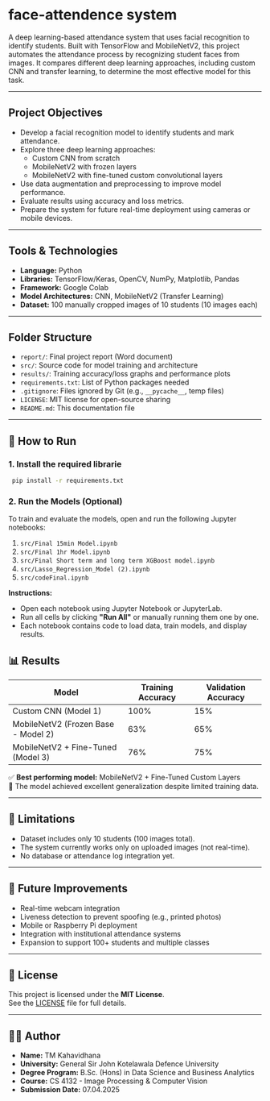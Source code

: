 # face-attendence system

A deep learning-based attendance system that uses facial recognition to identify students. Built with TensorFlow and MobileNetV2, this project automates the attendance process by recognizing student faces from images. It compares different deep learning approaches, including custom CNN and transfer learning, to determine the most effective model for this task.

---

## Project Objectives

- Develop a facial recognition model to identify students and mark attendance.
- Explore three deep learning approaches:
  - Custom CNN from scratch
  - MobileNetV2 with frozen layers
  - MobileNetV2 with fine-tuned custom convolutional layers
- Use data augmentation and preprocessing to improve model performance.
- Evaluate results using accuracy and loss metrics.
- Prepare the system for future real-time deployment using cameras or mobile devices.

---

## Tools & Technologies

- **Language:** Python  
- **Libraries:** TensorFlow/Keras, OpenCV, NumPy, Matplotlib, Pandas  
- **Framework:** Google Colab  
- **Model Architectures:** CNN, MobileNetV2 (Transfer Learning)  
- **Dataset:** 100 manually cropped images of 10 students (10 images each)

---

## Folder Structure

- `report/`: Final project report (Word document)  
- `src/`: Source code for model training and architecture  
- `results/`: Training accuracy/loss graphs and performance plots  
- `requirements.txt`: List of Python packages needed  
- `.gitignore`: Files ignored by Git (e.g., `__pycache__`, temp files)  
- `LICENSE`: MIT license for open-source sharing  
- `README.md`: This documentation file

---

## 🚀 How to Run
### 1. Install the required librarie
  ``` bash
   pip install -r requirements.txt
```
### 2. Run the Models (Optional)

To train and evaluate the models, open and run the following Jupyter notebooks:

1. `src/Final 15min Model.ipynb`  
2. `src/Final 1hr Model.ipynb`  
3. `src/Final Short term and long term XGBoost model.ipynb`  
4. `src/Lasso_Regression_Model (2).ipynb`  
5. `src/codeFinal.ipynb`  

**Instructions:**
- Open each notebook using Jupyter Notebook or JupyterLab.
- Run all cells by clicking **"Run All"** or manually running them one by one.
- Each notebook contains code to load data, train models, and display results.

## 📊 Results

| Model                                | Training Accuracy | Validation Accuracy |
|-------------------------------------|-------------------|---------------------|
| Custom CNN (Model 1)                | 100%              | 15%                 |
| MobileNetV2 (Frozen Base - Model 2) | 63%               | 65%                 |
| MobileNetV2 + Fine-Tuned (Model 3)  | 76%               | 75%                 |

✅ **Best performing model:** MobileNetV2 + Fine-Tuned Custom Layers  
🧠 The model achieved excellent generalization despite limited training data.

---

## 📌 Limitations

- Dataset includes only 10 students (100 images total).
- The system currently works only on uploaded images (not real-time).
- No database or attendance log integration yet.

---

## 🔮 Future Improvements

- Real-time webcam integration
- Liveness detection to prevent spoofing (e.g., printed photos)
- Mobile or Raspberry Pi deployment
- Integration with institutional attendance systems
- Expansion to support 100+ students and multiple classes

---

## 📄 License

This project is licensed under the **MIT License**.  
See the [LICENSE](LICENSE) file for full details.

---

## 👨‍🎓 Author

- **Name:** TM Kahavidhana   
- **University:** General Sir John Kotelawala Defence University  
- **Degree Program:** B.Sc. (Hons) in Data Science and Business Analytics  
- **Course:** CS 4132 - Image Processing & Computer Vision  
- **Submission Date:** 07.04.2025

